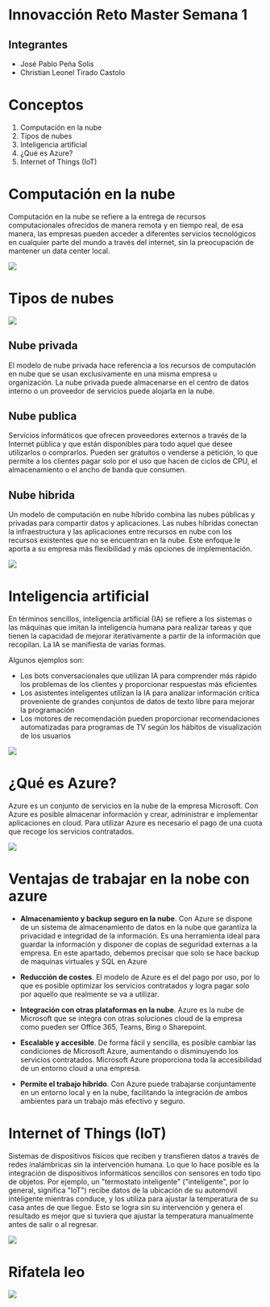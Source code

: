 # Innovacción Reto Master Semana 1

## Integrantes

- José Pablo Peña Solis
- Christian Leonel Tirado Castolo


# Conceptos

<ol>
<li>Computación en la nube</li>
<li>Tipos de nubes</li>
<li>Inteligencia artificial</li>
<li>¿Qué es Azure?</li>
<li>Internet of Things (IoT)</li>
</ol>

# Computación en la nube


<p>Computación en la nube se refiere a la entrega de recursos computacionales ofrecidos de manera remota y en tiempo real, de esa manera, las empresas pueden acceder a diferentes servicios tecnológicos en cualquier parte del mundo a través del internet, sin la preocupación de mantener un data center local.</p>

![](https://www.galdon.com/wp-content/uploads/2013/05/guia-cloud-computing-galdon-software-1024x576.jpg)

# Tipos de nubes

![](https://www.mitecnico.cl/wp-content/uploads/2018/06/nube_animada.gif)

<h2>Nube privada</h2>

<p> El modelo de nube privada hace referencia a los recursos de computación en nube que se usan exclusivamente en una misma empresa u organización. La nube privada puede almacenarse en el centro de datos interno o un proveedor de servicios puede alojarla en la nube. </p>

<h2>Nube publica</h2>

<p> Servicios informáticos que ofrecen proveedores externos a través de la Internet pública y que están disponibles para todo aquel que desee utilizarlos o comprarlos. Pueden ser gratuitos o venderse a petición, lo que permite a los clientes pagar solo por el uso que hacen de ciclos de CPU, el almacenamiento o el ancho de banda que consumen. </p>

<h2>Nube hibrida</h2>

<p> Un modelo de computación en nube híbrido combina las nubes públicas y privadas para compartir datos y aplicaciones. Las nubes híbridas conectan la infraestructura y las aplicaciones entre recursos en nube con los recursos existentes que no se encuentran en la nube. Este enfoque le aporta a su empresa más flexibilidad y más opciones de implementación. </p>

![](https://noticias.ebiz.pe/wp-content/uploads/2020/12/Banners.png)


# Inteligencia artificial

<p> En términos sencillos, inteligencia artificial (IA) se refiere a los sistemas o las máquinas que imitan la inteligencia humana para realizar tareas y que tienen la capacidad de mejorar iterativamente a partir de la información que recopilan. La IA se manifiesta de varias formas.</p>

<p>Algunos ejemplos son: </p>

- Los bots conversacionales que utilizan IA para comprender más rápido los problemas de los clientes y proporcionar respuestas más eficientes
- Los asistentes inteligentes utilizan la IA para analizar información crítica proveniente de grandes conjuntos de datos de texto libre para mejorar la programación
- Los motores de recomendación pueden proporcionar recomendaciones automatizadas para programas de TV según los hábitos de visualización de los usuarios

![](https://hardzone.es/app/uploads-hardzone.es/2020/09/Inteligencia-Artificial.jpg)

# ¿Qué es Azure?

<p> Azure es un conjunto de servicios en la nube de la empresa Microsoft. Con Azure es posible almacenar información y crear, administrar e implementar aplicaciones en cloud. Para utilizar Azure es necesario el pago de una cuota que recoge los servicios contratados.  </p>

![](https://3.bp.blogspot.com/-VxJ-tkaLE7I/XNR-uIqVHfI/AAAAAAAACAA/1uzwJG_EzFsGekvZQEtlAhJnbWUCUxJrwCLcBGAs/s1600/1__HYOZExV1wV2f0OrfZ9YcA.png)

<h1>Ventajas de trabajar en la nobe con azure</h1>

- **Almacenamiento y backup seguro en la nube**. Con Azure se dispone de un sistema de almacenamiento de datos en la nube que garantiza la privacidad e integridad de la información. Es una herramienta ideal para guardar la información y disponer de copias de seguridad externas a la empresa. En este apartado, debemos precisar que solo se hace backup de maquinas virtuales y SQL en Azure 

- **Reducción de costes**. El modelo de Azure es el del pago por uso, por lo que es posible optimizar los servicios contratados y logra pagar solo por aquello que realmente se va a utilizar. 

- **Integración con otras plataformas en la nube**. Azure es la nube de Microsoft que se integra con otras soluciones cloud de la empresa como pueden ser Office 365, Teams, Bing o Sharepoint. 

- **Escalable y accesible**. De forma fácil y sencilla, es posible cambiar las condiciones de Microsoft Azure, aumentando o disminuyendo los servicios contratados. Microsoft Azure proporciona toda la accesibilidad de un entorno cloud a una empresa. 

- **Permite el trabajo híbrido**. Con Azure puede trabajarse conjuntamente en un entorno local y en la nube, facilitando la integración de ambos ambientes para un trabajo más efectivo y seguro. 

# Internet of Things (IoT)

<p> Sistemas de dispositivos físicos que reciben y transfieren datos a través de redes inalámbricas sin la intervención humana. Lo que lo hace posible es la integración de dispositivos informáticos sencillos con sensores en todo tipo de objetos. Por ejemplo, un "termostato inteligente" ("inteligente", por lo general, significa "IoT") recibe datos de la ubicación de su automóvil inteligente mientras conduce, y los utiliza para ajustar la temperatura de su casa antes de que llegue. Esto se logra sin su intervención y genera el resultado es mejor que si tuviera que ajustar la temperatura manualmente antes de salir o al regresar. </p>

![](https://www.muycanal.com/wp-content/uploads/2020/02/Mercado-IoT-crece-Espa%C3%B1a.jpg)

# Rifatela leo 

![](https://media.tenor.com/images/6a33fb610906ed17013eabedf32aa89a/tenor.gif)